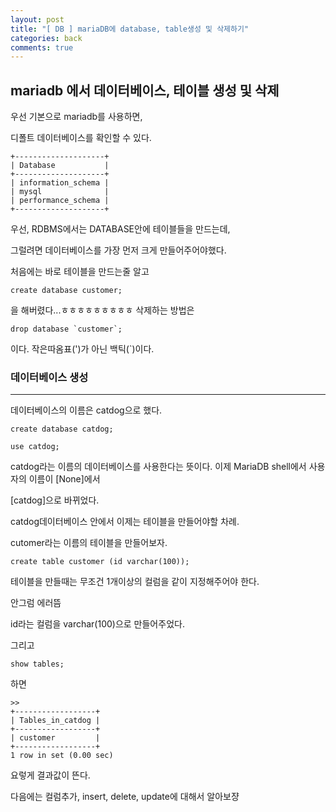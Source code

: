 ```yaml
---
layout: post
title: "[ DB ] mariaDB에 database, table생성 및 삭제하기"
categories: back
comments: true
---
```


## mariadb 에서 데이터베이스, 테이블 생성 및 삭제

우선 기본으로 mariadb를 사용하면,

디폴트 데이터베이스를 확인할 수 있다.

```
+--------------------+
| Database           |
+--------------------+
| information_schema |
| mysql              |
| performance_schema |
+--------------------+
```

우선, RDBMS에서는 DATABASE안에 테이블들을 만드는데,

그럴려면 데이터베이스를 가장 먼저 크게 만들어주어야했다.

처음에는 바로 테이블을 만드는줄 알고

```
create database customer;
```

을 해버렸다...ㅎㅎㅎㅎㅎㅎㅎㅎㅎ 삭제하는 방법은

```
drop database `customer`;
```

이다. 작은따옴표(')가 아닌 백틱(`)이다.

### 데이터베이스 생성

---

데이터베이스의 이름은 catdog으로 했다.

```
create database catdog;
```

```
use catdog;
```

catdog라는 이름의 데이터베이스를 사용한다는 뜻이다. 이제 MariaDB shell에서 사용자의 이름이 [None]에서

[catdog]으로 바뀌었다.

catdog데이터베이스 안에서 이제는 테이블을 만들어야할 차례.

cutomer라는 이름의 테이블을 만들어보자.

```
create table customer (id varchar(100));
```

테이블을 만들때는 무조건 1개이상의 컬럼을 같이 지정해주어야 한다.

안그럼 에러뜸

id라는 컬럼을 varchar(100)으로 만들어주었다.

그리고

```
show tables;
```

하면

```
>>
+------------------+
| Tables_in_catdog |
+------------------+
| customer         |
+------------------+
1 row in set (0.00 sec)

```

요렇게 결과값이 뜬다.

다음에는 컬럼추가, insert, delete, update에 대해서 알아보쟝
